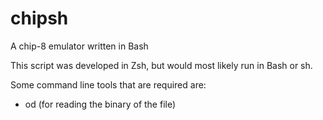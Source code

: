# chipsh
A chip-8 emulator written in Bash

This script was developed in Zsh, but would most likely run in Bash or sh.

Some command line tools that are required are:
- od (for reading the binary of the file)